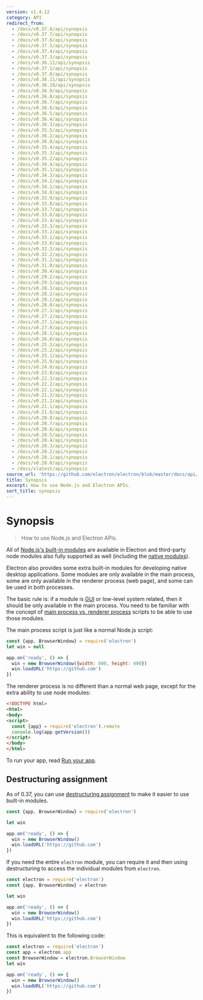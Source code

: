 ```yaml
---
version: v1.4.12
category: API
redirect_from:
  - /docs/v0.37.8/api/synopsis
  - /docs/v0.37.7/api/synopsis
  - /docs/v0.37.6/api/synopsis
  - /docs/v0.37.5/api/synopsis
  - /docs/v0.37.4/api/synopsis
  - /docs/v0.37.3/api/synopsis
  - /docs/v0.36.12/api/synopsis
  - /docs/v0.37.1/api/synopsis
  - /docs/v0.37.0/api/synopsis
  - /docs/v0.36.11/api/synopsis
  - /docs/v0.36.10/api/synopsis
  - /docs/v0.36.9/api/synopsis
  - /docs/v0.36.8/api/synopsis
  - /docs/v0.36.7/api/synopsis
  - /docs/v0.36.6/api/synopsis
  - /docs/v0.36.5/api/synopsis
  - /docs/v0.36.4/api/synopsis
  - /docs/v0.36.3/api/synopsis
  - /docs/v0.35.5/api/synopsis
  - /docs/v0.36.2/api/synopsis
  - /docs/v0.36.0/api/synopsis
  - /docs/v0.35.4/api/synopsis
  - /docs/v0.35.3/api/synopsis
  - /docs/v0.35.2/api/synopsis
  - /docs/v0.34.4/api/synopsis
  - /docs/v0.35.1/api/synopsis
  - /docs/v0.34.3/api/synopsis
  - /docs/v0.34.2/api/synopsis
  - /docs/v0.34.1/api/synopsis
  - /docs/v0.34.0/api/synopsis
  - /docs/v0.33.9/api/synopsis
  - /docs/v0.33.8/api/synopsis
  - /docs/v0.33.7/api/synopsis
  - /docs/v0.33.6/api/synopsis
  - /docs/v0.33.4/api/synopsis
  - /docs/v0.33.3/api/synopsis
  - /docs/v0.33.2/api/synopsis
  - /docs/v0.33.1/api/synopsis
  - /docs/v0.33.0/api/synopsis
  - /docs/v0.32.3/api/synopsis
  - /docs/v0.32.2/api/synopsis
  - /docs/v0.31.2/api/synopsis
  - /docs/v0.31.0/api/synopsis
  - /docs/v0.30.4/api/synopsis
  - /docs/v0.29.2/api/synopsis
  - /docs/v0.29.1/api/synopsis
  - /docs/v0.28.3/api/synopsis
  - /docs/v0.28.2/api/synopsis
  - /docs/v0.28.1/api/synopsis
  - /docs/v0.28.0/api/synopsis
  - /docs/v0.27.3/api/synopsis
  - /docs/v0.27.2/api/synopsis
  - /docs/v0.27.1/api/synopsis
  - /docs/v0.27.0/api/synopsis
  - /docs/v0.26.1/api/synopsis
  - /docs/v0.26.0/api/synopsis
  - /docs/v0.25.3/api/synopsis
  - /docs/v0.25.2/api/synopsis
  - /docs/v0.25.1/api/synopsis
  - /docs/v0.25.0/api/synopsis
  - /docs/v0.24.0/api/synopsis
  - /docs/v0.23.0/api/synopsis
  - /docs/v0.22.3/api/synopsis
  - /docs/v0.22.2/api/synopsis
  - /docs/v0.22.1/api/synopsis
  - /docs/v0.21.3/api/synopsis
  - /docs/v0.21.2/api/synopsis
  - /docs/v0.21.1/api/synopsis
  - /docs/v0.21.0/api/synopsis
  - /docs/v0.20.8/api/synopsis
  - /docs/v0.20.7/api/synopsis
  - /docs/v0.20.6/api/synopsis
  - /docs/v0.20.5/api/synopsis
  - /docs/v0.20.4/api/synopsis
  - /docs/v0.20.3/api/synopsis
  - /docs/v0.20.2/api/synopsis
  - /docs/v0.20.1/api/synopsis
  - /docs/v0.20.0/api/synopsis
  - /docs/vlatest/api/synopsis
source_url: 'https://github.com/electron/electron/blob/master/docs/api/synopsis.md'
title: Synopsis
excerpt: How to use Node.js and Electron APIs.
sort_title: synopsis
---
```

# Synopsis

> How to use Node.js and Electron APIs.

All of [Node.js's built-in modules](https://nodejs.org/api/) are available in Electron and third-party node modules also fully supported as well (including the [native modules]({{site.baseurl}}/docs/tutorial/using-native-node-modules)).

Electron also provides some extra built-in modules for developing native desktop applications. Some modules are only available in the main process, some are only available in the renderer process (web page), and some can be used in both processes.

The basic rule is: if a module is [GUI](https://en.wikipedia.org/wiki/Graphical_user_interface) or low-level system related, then it should be only available in the main process. You need to be familiar with the concept of [main process vs. renderer process]({{site.baseurl}}/docs/tutorial/quick-start#main-process) scripts to be able to use those modules.

The main process script is just like a normal Node.js script:

```javascript
const {app, BrowserWindow} = require('electron')
let win = null

app.on('ready', () => {
  win = new BrowserWindow({width: 800, height: 600})
  win.loadURL('https://github.com')
})
```

The renderer process is no different than a normal web page, except for the extra ability to use node modules:

```html
<!DOCTYPE html>
<html>
<body>
<script>
  const {app} = require('electron').remote
  console.log(app.getVersion())
</script>
</body>
</html>
```

To run your app, read [Run your app]({{site.baseurl}}/docs/tutorial/quick-start#run-your-app).

## Destructuring assignment

As of 0.37, you can use [destructuring assignment](https://developer.mozilla.org/en-US/docs/Web/JavaScript/Reference/Operators/Destructuring_assignment) to make it easier to use built-in modules.

```javascript
const {app, BrowserWindow} = require('electron')

let win

app.on('ready', () => {
  win = new BrowserWindow()
  win.loadURL('https://github.com')
})
```

If you need the entire `electron` module, you can require it and then using destructuring to access the individual modules from `electron`.

```javascript
const electron = require('electron')
const {app, BrowserWindow} = electron

let win

app.on('ready', () => {
  win = new BrowserWindow()
  win.loadURL('https://github.com')
})
```

This is equivalent to the following code:

```javascript
const electron = require('electron')
const app = electron.app
const BrowserWindow = electron.BrowserWindow
let win

app.on('ready', () => {
  win = new BrowserWindow()
  win.loadURL('https://github.com')
})
```
